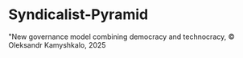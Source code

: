 # Syndicalist-Pyramid
"New governance model combining democracy and technocracy, © Oleksandr Kamyshkalo, 2025
